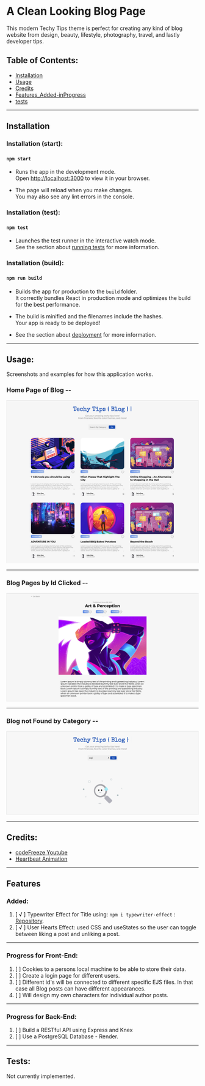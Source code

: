 # A Clean Looking Blog Page

This modern Techy Tips theme is perfect for creating any kind of blog website from design, beauty, lifestyle, photography, travel, and lastly developer tips.

## Table of Contents:

- [Installation](#installation-start)
- [Usage](#usage)
- [Credits](#credits)
- [Features_Added-inProgress](#features)
- [tests](#tests)

---

## Installation

### Installation (start):

#### `npm start`

- Runs the app in the development mode.\
  Open [http://localhost:3000](http://localhost:3000) to view it in your browser.

- The page will reload when you make changes.\
  You may also see any lint errors in the console.

### Installation (test):

#### `npm test`

- Launches the test runner in the interactive watch mode.\
  See the section about [running tests](https://facebook.github.io/create-react-app/docs/running-tests) for more information.

### Installation (build):

#### `npm run build`

- Builds the app for production to the `build` folder.\
  It correctly bundles React in production mode and optimizes the build for the best performance.

- The build is minified and the filenames include the hashes.\
  Your app is ready to be deployed!

- See the section about [deployment](https://facebook.github.io/create-react-app/docs/deployment) for more information.

---

## Usage:

Screenshots and examples for how this application works.

### Home Page of Blog --

![home](public/assets/images/homescreenshot.png)

---

### Blog Pages by Id Clicked --

![individual blog by Id](public/assets/images/blogidscreenshot.png)

---

### Blog not Found by Category --

![Not found](public/assets/images/notfoundscreenshot.png)

---

## Credits:

- [codeFreeze Youtube](https://www.youtube.com/watch?v=7kjud2ikReQ)
- [Heartbeat Animation](https://www.youtube.com/watch?v=JXJPbWQmptE)

---

## Features

### Added:

1. [ √ ] Typewriter Effect for Title using: `npm i typewriter-effect` : [Repository](github.com/tameemsafi/typewriterjs).
2. [ √ ] User Hearts Effect: used CSS and useStates so the user can toggle between liking a post and unliking a post.

---

### Progress for Front-End:

1. [ ] Cookies to a persons local machine to be able to store their data.
2. [ ] Create a login page for different users.
3. [ ] Different id's will be connected to different specific EJS files. In that case all Blog posts can have different appearances.
4. [ ] Will design my own characters for individual author posts.

---

### Progress for Back-End:

1. [ ] Build a RESTful API using Express and Knex
2. [ ] Use a PostgreSQL Database - Render.

---

## Tests:

Not currently implemented.
